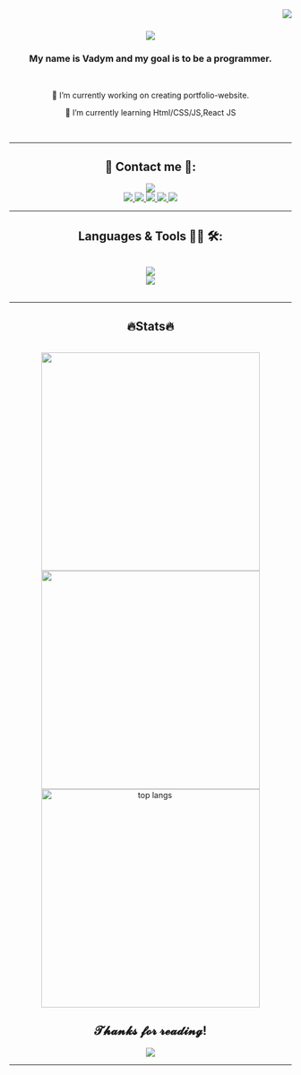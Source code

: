 <img align="right" src="https://visitor-badge.laobi.icu/badge?page_id=vaydy.vaydy" />

<h1 align="center">
    <img src="https://tenor.com/uk/view/new-game-mozuku-anime-hello-hi-gif-17250999.gif" />
</h1>

<h3 align="center">My name is Vadym and my goal is to be a programmer.</h3>

<br/>
<div align="center">

🔭 I’m currently working on creating portfolio-website.

📖 I’m currently learning Html/CSS/JS,React JS


<br/>
</div>
<hr/>

<h2 align="center"> 🫠 Contact me 🫠: </h2>
<div align="center">
<img src="https://tenor.com/uk/view/himouto-umaru-chan-smile-happy-anime-gif-9869247.gif" />
</div>

<div align="center">
    <a href="mailto:moskvavadym@gmail.com">
    <img src="https://img.shields.io/badge/Gmail-333333?style=for-the-badge&logo=gmail&logoColor=red" />
    </a>
    <a href="https://www.instagram.com/vaydyvibes/" target="_blank">
    <img src="https://img.shields.io/badge/Instagram-E4405F?style=for-the-badge&logo=instagram&logoColor=white" />
    </a>
    <a href="https://stackoverflow.com/users/22173418/avksom">
    <img src="https://img.shields.io/badge/stack%20overflow-FE7A16?logo=stack-overflow&logoColor=red&style=for-the-badge" />
    </a>
    <a href="https://vaydy.github.io/" target="_blank">
     <img src="https://img.shields.io/badge/Portfolio-FF5722?style=for-the-badge&logo=todoist&logoColor=white" target="_blank" /> 
    </a>
    <a href="https://twitter.com/vaydlight">
    <img src="https://img.shields.io/badge/Twitter-1DA1F2?style=for-the-badge&logo=twitter&logoColor=white" target="_blank" />
    </a>

</div>
<hr/>
 
<h2 align="center">Languages & Tools 👨‍💻 🛠: </h2>
<br/>
<div align="center">
    <img src="https://skillicons.dev/icons?i=nodejs,github,py,javascript" /><br>
    <img src="https://skillicons.dev/icons?i=html,css,git,neovim" />
</div>

<br/>
<hr/>

<h2 align="center"> 🔥Stats🔥 </h2>
<br>
<div align=center>
<img width=390 src="https://streak-stats.demolab.com?user=vaydy&theme=black-ice&border_radius=10" />
 <img width=390 src="https://github-readme-stats.vercel.app/api?username=vaydy&count_private=true&include_all_commits=true&show_icons=true&title_color=007bff&text_color=e7e7e7&icon_color=007bff&bg_color=171c28" />
</br>
<img width=390 src="https://github-readme-stats-salesp07.vercel.app/api/top-langs/?username=Vaydy&langs_count=6&layout=compact&theme=react&border_radius=10&size_weight=0.5&count_weight=0.5&exclude_repo=github-readme-stats" alt="top langs"/>
</div>


<h2 align="center"> 𝓣𝓱𝓪𝓷𝓴𝓼 𝓯𝓸𝓻 𝓻𝓮𝓪𝓭𝓲𝓷𝓰! </h2>
<div align="center">
<img src="https://media.tenor.com/qRFgrVQGgYMAAAAC/misha-uchinomaidgauzasugiru.gif">
</div>
<hr>
</div>
</div>
    </center>
</body>